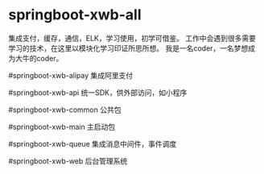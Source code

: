 # springboot-xwb-all
集成支付，缓存，通信，ELK，学习使用，初学可借鉴。
工作中会遇到很多需要学习的技术，在这里以模块化学习印证所思所想。
我是一名coder，一名梦想成为大牛的coder。

#springboot-xwb-alipay
集成阿里支付

#springboot-xwb-api
统一SDK，供外部访问，如小程序

#springboot-xwb-common
公共包

#springboot-xwb-main
主启动包

#springboot-xwb-queue
集成消息中间件，事件调度

#springboot-xwb-web
后台管理系统



